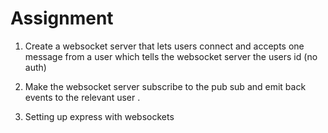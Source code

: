 # Assignment
1. Create a websocket server that lets users connect and accepts one message from a user which tells the websocket server the users id (no auth)
2. Make the websocket server subscribe to the pub sub and emit back events to the relevant user .

1. Setting up express with websockets